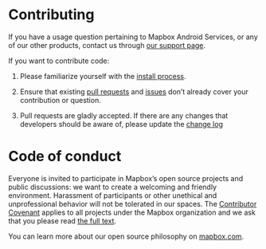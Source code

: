 # Contributing

If you have a usage question pertaining to Mapbox Android Services, or any of our other products, contact us through [our support page](https://www.mapbox.com/contact/).

If you want to contribute code:

1. Please familiarize yourself with the [install process](INSTALL.md).

2. Ensure that existing [pull requests](https://github.com/mapbox/mapbox-java/pulls) and [issues](https://github.com/mapbox/mapbox-java/issues) don’t already cover your contribution or question.

3. Pull requests are gladly accepted. If there are any changes that developers should be aware of, please update the [change log](CHANGELOG.md)

# Code of conduct
Everyone is invited to participate in Mapbox’s open source projects and public discussions: we want to create a welcoming and friendly environment. Harassment of participants or other unethical and unprofessional behavior will not be tolerated in our spaces. The [Contributor Covenant](http://contributor-covenant.org) applies to all projects under the Mapbox organization and we ask that you please read [the full text](http://contributor-covenant.org/version/1/2/0/).

You can learn more about our open source philosophy on [mapbox.com](https://www.mapbox.com/about/open/).
